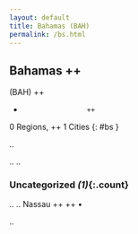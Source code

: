 ```yaml
---
layout: default
title: Bahamas (BAH)
permalink: /bs.html
---
```



## Bahamas   ++
(BAH)  ++
-                     ++
0 Regions, ++
1 Cities
{: #bs }

.. 




.. 
.. 


### Uncategorized _(1)_{:.count}


..
..
Nassau  ++
 ++
•




.. 
 
